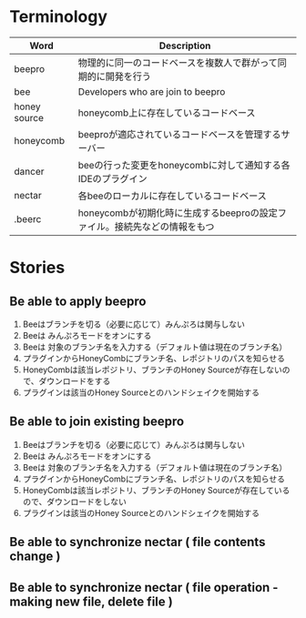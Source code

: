 # Terminology
|Word|Description|
|----|-----------|
|beepro|物理的に同一のコードベースを複数人で群がって同期的に開発を行う|
|bee| Developers who are join to beepro |
|honey source|honeycomb上に存在しているコードベース|
|honeycomb|beeproが適応されているコードベースを管理するサーバー|
|dancer|beeの行った変更をhoneycombに対して通知する各IDEのプラグイン|
|nectar|各beeのローカルに存在しているコードベース|
|.beerc|honeycombが初期化時に生成するbeeproの設定ファイル。接続先などの情報をもつ|


# Stories
## Be able to apply beepro
1. Beeはブランチを切る（必要に応じて）みんぷろは関与しない
2. Beeは みんぷろモードをオンにする
3. Beeは 対象のブランチ名を入力する（デフォルト値は現在のブランチ名）
4. プラグインからHoneyCombにブランチ名、レポジトリのパスを知らせる
5. HoneyCombは該当レポジトリ、ブランチのHoney Sourceが存在しないので、ダウンロードをする
6. プラグインは該当のHoney Sourceとのハンドシェイクを開始する

## Be able to join existing beepro
1. Beeはブランチを切る（必要に応じて）みんぷろは関与しない
2. Beeは みんぷろモードをオンにする
3. Beeは 対象のブランチ名を入力する（デフォルト値は現在のブランチ名）
4. プラグインからHoneyCombにブランチ名、レポジトリのパスを知らせる
5. HoneyCombは該当レポジトリ、ブランチのHoney Sourceが存在しているので、ダウンロードをしない
6. プラグインは該当のHoney Sourceとのハンドシェイクを開始する

## Be able to synchronize nectar ( file contents change )

## Be able to synchronize nectar ( file operation - making new file, delete file )
